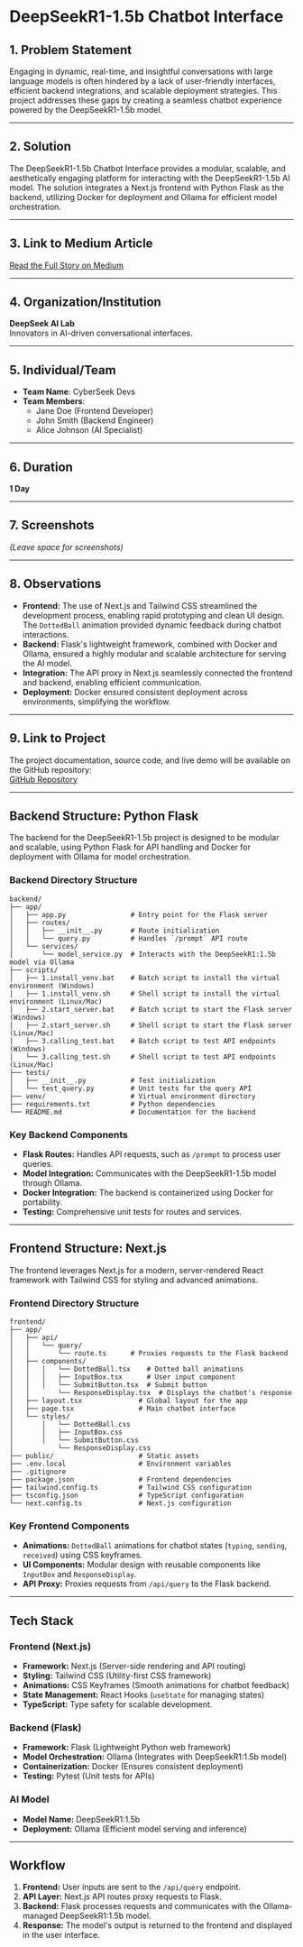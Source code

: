 # DeepSeekR1-1.5b Chatbot Interface

## 1. Problem Statement
Engaging in dynamic, real-time, and insightful conversations with large language models is often hindered by a lack of user-friendly interfaces, efficient backend integrations, and scalable deployment strategies. This project addresses these gaps by creating a seamless chatbot experience powered by the DeepSeekR1-1.5b model.

---

## 2. Solution
The DeepSeekR1-1.5b Chatbot Interface provides a modular, scalable, and aesthetically engaging platform for interacting with the DeepSeekR1-1.5b AI model. The solution integrates a Next.js frontend with Python Flask as the backend, utilizing Docker for deployment and Ollama for efficient model orchestration.

---

## 3. Link to Medium Article
[Read the Full Story on Medium](#)

---

## 4. Organization/Institution
**DeepSeek AI Lab**  
Innovators in AI-driven conversational interfaces.

---

## 5. Individual/Team
- **Team Name**: CyberSeek Devs
- **Team Members**:
  - Jane Doe (Frontend Developer)  
  - John Smith (Backend Engineer)  
  - Alice Johnson (AI Specialist)  

---

## 6. Duration
**1 Day**

---

## 7. Screenshots
*(Leave space for screenshots)*

---

## 8. Observations
- **Frontend:** The use of Next.js and Tailwind CSS streamlined the development process, enabling rapid prototyping and clean UI design. The `DottedBall` animation provided dynamic feedback during chatbot interactions.  
- **Backend:** Flask's lightweight framework, combined with Docker and Ollama, ensured a highly modular and scalable architecture for serving the AI model.  
- **Integration:** The API proxy in Next.js seamlessly connected the frontend and backend, enabling efficient communication.  
- **Deployment:** Docker ensured consistent deployment across environments, simplifying the workflow.

---

## 9. Link to Project
The project documentation, source code, and live demo will be available on the GitHub repository:  
[GitHub Repository](https://github.com/heathbrew/DeepSeekR1-1.5b-Chatbot-Interface)

---

## Backend Structure: Python Flask
The backend for the DeepSeekR1-1.5b project is designed to be modular and scalable, using Python Flask for API handling and Docker for deployment with Ollama for model orchestration.

### Backend Directory Structure
```
backend/
├── app/
│   ├── app.py                # Entry point for the Flask server
│   ├── routes/
│   │   ├── __init__.py       # Route initialization
│   │   └── query.py          # Handles `/prompt` API route
│   └── services/
│       └── model_service.py  # Interacts with the DeepSeekR1:1.5b model via Ollama
├── scripts/
│   ├── 1.install_venv.bat    # Batch script to install the virtual environment (Windows)
│   ├── 1.install_venv.sh     # Shell script to install the virtual environment (Linux/Mac)
│   ├── 2.start_server.bat    # Batch script to start the Flask server (Windows)
│   ├── 2.start_server.sh     # Shell script to start the Flask server (Linux/Mac)
│   ├── 3.calling_test.bat    # Batch script to test API endpoints (Windows)
│   └── 3.calling_test.sh     # Shell script to test API endpoints (Linux/Mac)
├── tests/
│   ├── __init__.py           # Test initialization
│   └── test_query.py         # Unit tests for the query API
├── venv/                     # Virtual environment directory
├── requirements.txt          # Python dependencies
└── README.md                 # Documentation for the backend
```

### Key Backend Components
- **Flask Routes:** Handles API requests, such as `/prompt` to process user queries.
- **Model Integration:** Communicates with the DeepSeekR1-1.5b model through Ollama.
- **Docker Integration:** The backend is containerized using Docker for portability.
- **Testing:** Comprehensive unit tests for routes and services.

---

## Frontend Structure: Next.js
The frontend leverages Next.js for a modern, server-rendered React framework with Tailwind CSS for styling and advanced animations.

### Frontend Directory Structure
```
frontend/
├── app/
│   ├── api/
│   │   └── query/
│   │       └── route.ts      # Proxies requests to the Flask backend
│   ├── components/
│   │   │   └── DottedBall.tsx    # Dotted ball animations
│   │   │   ├── InputBox.tsx      # User input component
│   │   │   └── SubmitButton.tsx  # Submit button
│   │       └── ResponseDisplay.tsx  # Displays the chatbot's response
│   ├── layout.tsx              # Global layout for the app
│   ├── page.tsx                # Main chatbot interface
│   └── styles/
│       │   └── DottedBall.css
│       │   ├── InputBox.css
│       │   └── SubmitButton.css
│           └── ResponseDisplay.css
├── public/                     # Static assets
├── .env.local                  # Environment variables
├── .gitignore
├── package.json                # Frontend dependencies
├── tailwind.config.ts          # Tailwind CSS configuration
├── tsconfig.json               # TypeScript configuration
└── next.config.ts              # Next.js configuration
```

### Key Frontend Components
- **Animations:** `DottedBall` animations for chatbot states (`typing`, `sending`, `received`) using CSS keyframes.
- **UI Components:** Modular design with reusable components like `InputBox` and `ResponseDisplay`.
- **API Proxy:** Proxies requests from `/api/query` to the Flask backend.

---

## Tech Stack

### **Frontend (Next.js)**
- **Framework:** Next.js (Server-side rendering and API routing)
- **Styling:** Tailwind CSS (Utility-first CSS framework)
- **Animations:** CSS Keyframes (Smooth animations for chatbot feedback)
- **State Management:** React Hooks (`useState` for managing states)
- **TypeScript:** Type safety for scalable development.

### **Backend (Flask)**
- **Framework:** Flask (Lightweight Python web framework)
- **Model Orchestration:** Ollama (Integrates with DeepSeekR1:1.5b model)
- **Containerization:** Docker (Ensures consistent deployment)
- **Testing:** Pytest (Unit tests for APIs)

### **AI Model**
- **Model Name:** DeepSeekR1:1.5b
- **Deployment:** Ollama (Efficient model serving and inference)

---

## Workflow
1. **Frontend:** User inputs are sent to the `/api/query` endpoint.
2. **API Layer:** Next.js API routes proxy requests to Flask.
3. **Backend:** Flask processes requests and communicates with the Ollama-managed DeepSeekR1:1.5b model.
4. **Response:** The model's output is returned to the frontend and displayed in the user interface.
